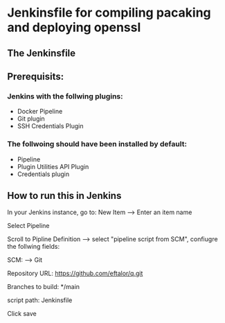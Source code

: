 # Jenkinsfile for compiling pacaking and deploying openssl

## The Jenkinsfile

## Prerequisits:

### Jenkins with the follwing plugins:
 - Docker Pipeline
 - Git plugin
 - SSH Credentials Plugin

###  The follwoing should have been installed by default:
 - Pipeline
 - Plugin Utilities API Plugin
 - Credentials plugin


## How to run this in Jenkins

In your Jenkins instance, go to: New Item --> Enter an item name

Select Pipeline

Scroll to Pipline Definition --> select "pipeline script from SCM", confiugre the follwing fields:

SCM: --> Git

Repository URL: https://github.com/eftalor/q.git

Branches to build: */main

script path: Jenkinsfile

Click save
